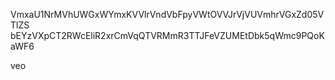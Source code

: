 VmxaU1NrMVhUWGxWYmxKVVlrVndVbFpyVWtOVVJrVjVUVmhrVGxZd05VTlZS
bEYzVXpCT2RWcEliR2xrCmVqQTVRMmR3TTJFeVZUMEtDbk5qWmc9PQoKaWF6

veo